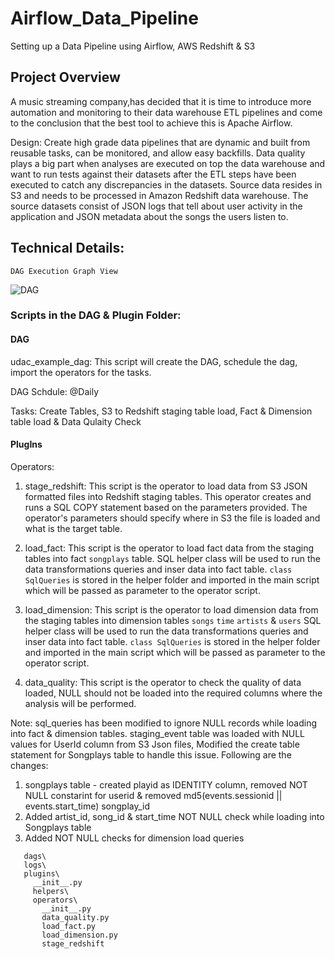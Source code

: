 # Airflow_Data_Pipeline
Setting up a Data Pipeline using Airflow, AWS Redshift &amp; S3

## Project Overview
A music streaming company,has decided that it is time to introduce more automation and monitoring to their data warehouse ETL pipelines and come to the conclusion that the best tool to achieve this is Apache Airflow.

Design: Create high grade data pipelines that are dynamic and built from reusable tasks, can be monitored, and allow easy backfills. Data quality plays a big part when analyses are executed on top the data warehouse and want to run tests against their datasets after the ETL steps have been executed to catch any discrepancies in the datasets.
Source data resides in S3 and needs to be processed in Amazon Redshift data warehouse. The source datasets consist of JSON logs that tell about user activity in the application and JSON metadata about the songs the users listen to.

## Technical Details:

```DAG Execution Graph View```

![DAG](./Airflow_Project_Dag_Success.png)

### Scripts in the DAG & Plugin Folder:

#### DAG
udac_example_dag: This script will create the DAG, schedule the dag, import the operators for the tasks.

DAG Schdule: @Daily
   
Tasks: Create Tables, S3 to Redshift staging table load, Fact & Dimension table load & Data Qulaity Check
   
#### PlugIns

Operators:
1. stage_redshift: This script is the operator to load data from S3 JSON formatted files into Redshift staging tables.
This operator creates and runs a SQL COPY statement based on the parameters provided. The operator's parameters should specify where in S3 the file is loaded and what is the target table.

2. load_fact: This script is the operator to load fact data from the staging tables into fact ```songplays``` table.
SQL helper class will be used to run the data transformations queries and inser data into fact table.
```class SqlQueries``` is stored in the helper folder and imported in the main script which will be passed as parameter to the operator script.

3. load_dimension: This script is the operator to load dimension data from the staging tables into dimension tables ```songs``` ```time``` ```artists``` & ```users```
SQL helper class will be used to run the data transformations queries and inser data into fact table.
```class SqlQueries``` is stored in the helper folder and imported in the main script which will be passed as parameter to the operator script.

4. data_quality: This script is the operator to check the quality of data loaded, NULL should not be loaded into the required columns where the analysis will be performed.

Note: sql_queries has been modified to ignore NULL records while loading into fact & dimension tables.
staging_event table was loaded with NULL values for UserId column from S3 Json files, Modified the create table statement for Songplays table to handle this issue. 
Following are the changes:
1. songplays table - created playid as IDENTITY column, removed NOT NULL constarint for userid & removed md5(events.sessionid || events.start_time) songplay_id
2. Added artist_id, song_id & start_time NOT NULL check while loading into Songplays table
3. Added NOT NULL checks for dimension load queries
   

 ```airflow\
    dags\
    logs\
    plugins\
      __init__.py
      helpers\
      operators\
        __init__.py
        data_quality.py
        load_fact.py
        load_dimension.py
        stage_redshift
        



        
